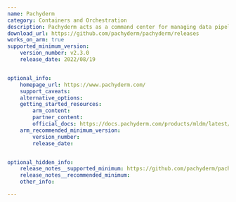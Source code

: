 ```yaml
---
name: Pachyderm
category: Containers and Orchestration
description: Pachyderm acts as a command center for managing data pipelines especially those involving big data processing it excels at keeping track of various data versions ensuring clarity and reproducibility throughout the process.
download_url: https://github.com/pachyderm/pachyderm/releases
works_on_arm: true
supported_minimum_version:
    version_number: v2.3.0
    release_date: 2022/08/19


optional_info:
    homepage_url: https://www.pachyderm.com/
    support_caveats:
    alternative_options:
    getting_started_resources:
        arm_content:
        partner_content:
        official_docs: https://docs.pachyderm.com/products/mldm/latest/get-started/first-time-setup/#first-time-setup-2-install-pachctl-cli
    arm_recommended_minimum_version:
        version_number:
        release_date:


optional_hidden_info:
    release_notes__supported_minimum: https://github.com/pachyderm/pachyderm/releases/tag/v2.3.0
    release_notes__recommended_minimum:
    other_info:

---
```

